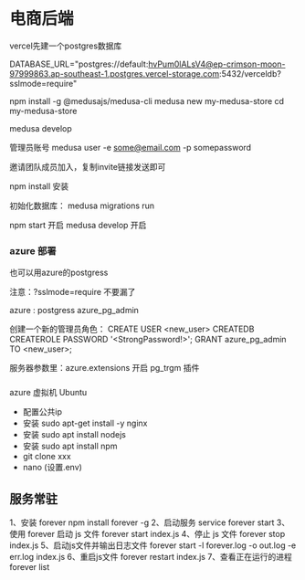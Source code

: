 # 电商后端


vercel先建一个postgres数据库

DATABASE_URL="postgres://default:hvPum0lALsV4@ep-crimson-moon-97999863.ap-southeast-1.postgres.vercel-storage.com:5432/verceldb?sslmode=require"


npm install -g @medusajs/medusa-cli
medusa new my-medusa-store
cd my-medusa-store

medusa develop

管理员账号
medusa user -e some@email.com -p somepassword

邀请团队成员加入，复制invite链接发送即可



npm install 安装

初始化数据库：
medusa migrations run

npm start 开启
medusa develop 开启


### azure 部署
也可以用azure的postgress

注意：?sslmode=require 不要漏了


azure : postgress
azure_pg_admin

创建一个新的管理员角色：
CREATE USER <new_user> CREATEDB CREATEROLE PASSWORD '<StrongPassword!>';
GRANT azure_pg_admin TO <new_user>;

服务器参数里：azure.extensions
开启 pg_trgm 插件


### 
azure 虚拟机 Ubuntu 
- 配置公共ip
- 安装 sudo apt-get install -y nginx
- 安装 sudo apt install nodejs   
- 安装 sudo apt install npm
- git clone xxx
- nano (设置.env)



## 服务常驻

1、安装 forever
npm install forever -g
2、启动服务
service forever start
3、使用 forever 启动 js 文件
forever start index.js
4、停止 js 文件
forever stop index.js
5、启动js文件并输出日志文件
forever start -l forever.log -o out.log -e err.log index.js
6、重启js文件
forever restart index.js
7、查看正在运行的进程
forever list

